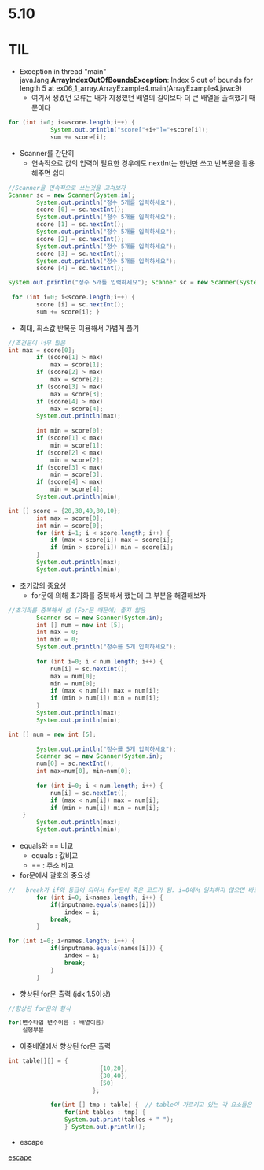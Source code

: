 # 5.10

# TIL

- Exception in thread "main" java.lang.**ArrayIndexOutOfBoundsException**: Index 5 out of bounds for length 5 at ex06_1_array.ArrayExample4.main(ArrayExample4.java:9)
    - 여기서 생겼던 오류는 내가 지정했던 배열의 길이보다 더 큰 배열을 출력했기 때문이다

```java
for (int i=0; i<=score.length;i++) {
			System.out.println("score["+i+"]="+score[i]);
			sum += score[i];
```

- Scanner를 간단히
    - 연속적으로 값의 입력이 필요한 경우에도 nextInt는 한번만 쓰고 반복문을 활용해주면 쉽다

```java
//Scanner을 연속적으로 쓰는것을 고쳐보자
Scanner sc = new Scanner(System.in);
		System.out.println("정수 5개를 입력하세요");
		score [0] = sc.nextInt();
		System.out.println("정수 5개를 입력하세요");
		score [1] = sc.nextInt();
		System.out.println("정수 5개를 입력하세요");
		score [2] = sc.nextInt();
		System.out.println("정수 5개를 입력하세요");
		score [3] = sc.nextInt();
		System.out.println("정수 5개를 입력하세요");
		score [4] = sc.nextInt();
```

```java
System.out.println("정수 5개를 입력하세요"); Scanner sc = new Scanner(System.in);
 
 for (int i=0; i<score.length;i++) { 
		score [i] = sc.nextInt(); 
		sum += score[i]; }
```

- 최대, 최소값 반복문 이용해서 가볍게 풀기

```java
//조건문이 너무 많음
int max = score[0];
		if (score[1] > max)
			max = score[1];
		if (score[2] > max)
			max = score[2];
		if (score[3] > max)
			max = score[3];
		if (score[4] > max)
			max = score[4];
		System.out.println(max);
		
		int min = score[0];
		if (score[1] < max)
			min = score[1];
		if (score[2] < max)
			min = score[2];
		if (score[3] < max)
			min = score[3];
		if (score[4] < max)
			min = score[4];
		System.out.println(min);
```

```java
int [] score = {20,30,40,80,10};
		int max = score[0];
		int min = score[0];
		for (int i=1; i < score.length; i++) {
			if (max < score[i]) max = score[i];
			if (min > score[i]) min = score[i];
		}
		System.out.println(max);
		System.out.println(min);
```

- 초기값의 중요성
    - for문에 의해 초기화를 중복해서 했는데 그 부분을 해결해보자

```java
//초기화를 중복해서 씀 (For문 때문에) 좋지 않음
		Scanner sc = new Scanner(System.in);
		int [] num = new int [5];
		int max = 0;
		int min = 0;
		System.out.println("정수를 5개 입력하세요");
		
		for (int i=0; i < num.length; i++) {
			num[i] = sc.nextInt();
			max = num[0];
			min = num[0];
			if (max < num[i]) max = num[i];
			if (min > num[i]) min = num[i];
		}
		System.out.println(max);
		System.out.println(min);
```

```java
int [] num = new int [5];
		
		System.out.println("정수를 5개 입력하세요");
		Scanner sc = new Scanner(System.in);
		num[0] = sc.nextInt();
		int max=num[0], min=num[0];
		
		for (int i=0; i < num.length; i++) {
			num[i] = sc.nextInt();
			if (max < num[i]) max = num[i];
			if (min > num[i]) min = num[i];
	}
		System.out.println(max);
		System.out.println(min);
```

- equals와 == 비교
    - equals : 값비교
    - == : 주소 비교
- for문에서 괄호의 중요성

```java
//	 break가 if와 동급이 되어서 for문이 죽은 코드가 됨. i=0에서 일치하지 않으면 바로 break
	  	for (int i=0; i<names.length; i++) {
		  	if(inputname.equals(names[i])) 
		  		index = i;
  			break;	
  		}
```

```java
for (int i=0; i<names.length; i++) {
			if(inputname.equals(names[i])) {
				index = i;
				break;	
			}
		}
```

- 향상된 for문 출력 (jdk 1.5이상)

```java
//향상된 for문의 형식

for(변수타입 변수이름 : 배열이름)
	실행부분

```

- 이중배열에서 향상된 for문 출력

```java
int table[][] = {
						  {10,20},
						  {30,40},
						  {50}
						};
		
			for(int [] tmp : table) {  // table이 가르키고 있는 각 요소들은 일차원 배열을 가리키고 있다
				for(int tables : tmp) {
				System.out.print(tables + " ");	
				} System.out.println();
```

- escape

[escape](https://www.notion.so/adc175a53d23474d877eea18c46c2e73)